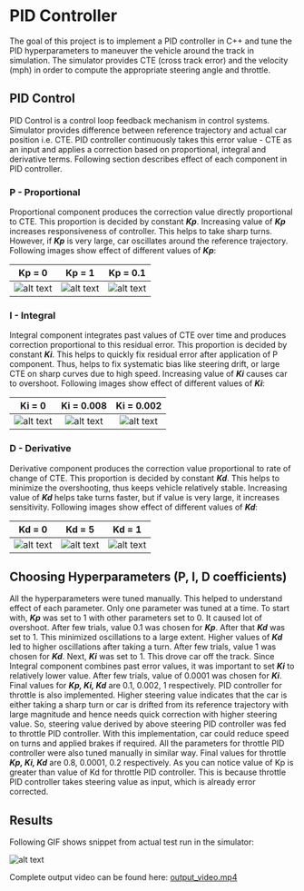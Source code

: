# **PID Controller**

The goal of this project is to implement a PID controller in C++ and tune the PID hyperparameters to maneuver the vehicle around the track in simulation. The simulator provides CTE (cross track error) and the velocity (mph) in order to compute the appropriate steering angle and throttle.

## PID Control

PID Control is a control loop feedback mechanism in control systems. Simulator provides difference between reference trajectory and actual car position i.e. CTE. PID controller continuously takes this error value - CTE as an input and applies a correction based on proportional, integral and derivative terms. Following section describes effect of each component in PID controller.

### P - Proportional

Proportional component produces the correction value directly proportional to CTE. This proportion is decided by constant ***Kp***. Increasing value of ***Kp*** increases responsiveness of controller. This helps to take sharp turns. However, if ***Kp*** is very large, car oscillates around the reference trajectory. Following images show effect of different values of ***Kp***: 

| Kp = 0                                        | Kp = 1                                        | Kp = 0.1                                          |
|:---------------------------------------------:|:---------------------------------------------:|:-------------------------------------------------:|
| ![alt text](./writeup_data/Kp_0.gif "Kp = 0") | ![alt text](./writeup_data/Kp_1.gif "Kp = 1") | ![alt text](./writeup_data/Kp_0.1.gif "Kp = 0.1") |

### I - Integral

Integral component integrates past values of CTE over time and produces correction proportional to this residual error. This proportion is decided by constant ***Ki***. This helps to quickly fix residual error after application of P component. Thus, helps to fix systematic bias like steering drift, or large CTE on sharp curves due to high speed. Increasing value of ***Ki*** causes car to overshoot. Following images show effect of different values of ***Ki***: 

| Ki = 0                                        | Ki = 0.008                                            | Ki = 0.002                                            |
|:---------------------------------------------:|:-----------------------------------------------------:|:-----------------------------------------------------:|
| ![alt text](./writeup_data/Ki_0.gif "Ki = 0") | ![alt text](./writeup_data/Ki_0.008.gif "Ki = 0.008") | ![alt text](./writeup_data/Ki_0.002.gif "Ki = 0.002") |

### D - Derivative

Derivative component produces the correction value proportional to rate of change of CTE. This proportion is decided by constant ***Kd***. This helps to minimize the overshooting, thus keeps vehicle relatively stable. Increasing value of ***Kd*** helps take turns faster, but if value is very large, it increases sensitivity. Following images show effect of different values of ***Kd***:

| Kd = 0                                        | Kd = 5                                        | Kd = 1                                        |
|:---------------------------------------------:|:---------------------------------------------:|:---------------------------------------------:|
| ![alt text](./writeup_data/Kd_0.gif "Kd = 0") | ![alt text](./writeup_data/Kd_5.gif "Kd = 5") | ![alt text](./writeup_data/Kd_1.gif "Kd = 1") |

## Choosing Hyperparameters (P, I, D coefficients)

All the hyperparameters were tuned manually. This helped to understand effect of each parameter. Only one parameter was tuned at a time. To start with, ***Kp*** was set to 1 with other parameters set to 0. It caused lot of overshoot. After few trials, value 0.1 was chosen for ***Kp***. After that ***Kd*** was set to 1. This minimized oscillations to a large extent. Higher values of ***Kd*** led to higher oscillations after taking a turn. After few trials, value 1 was chosen for ***Kd***. Next, ***Ki*** was set to 1. This drove car off the track. Since Integral component combines past error values, it was important to set ***Ki*** to relatively lower value. After few trials, value of 0.0001 was chosen for ***Ki***. Final values for ***Kp, Ki, Kd*** are 0.1, 0.002, 1 respectively.
PID controller for throttle is also implemented. Higher steering value indicates that the car is either taking a sharp turn or car is drifted from its reference trajectory with large magnitude and hence needs quick correction with higher steering value. So, steering value derived by above steering PID controller was fed to throttle PID controller. With this implementation, car could reduce speed on turns and applied brakes if required. All the parameters for throttle PID controller were also tuned manually in similar way. Final values for throttle ***Kp, Ki, Kd*** are 0.8, 0.0001, 0.2 respectively. As you can notice value of Kp is greater than value of Kd for throttle PID controller. This is because throttle PID controller takes steering value as input, which is already error corrected.

## Results
    
Following GIF shows snippet from actual test run in the simulator:

![alt text](writeup_data/output_video.gif "output_video")

Complete output video can be found here: [output_video.mp4](output_video.mp4)

